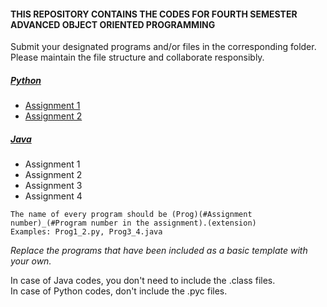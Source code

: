 #### THIS REPOSITORY CONTAINS THE CODES FOR FOURTH SEMESTER ADVANCED OBJECT ORIENTED PROGRAMMING
Submit your designated programs and/or files in the corresponding folder. Please maintain the file structure and collaborate responsibly.

##### [Python](https://github.com/CubixPro/Advanced_OOPs/tree/master/Python) 
* [Assignment 1](https://github.com/CubixPro/Advanced_OOPs/tree/master/Python/Assignment%201)
* [Assignment 2](https://github.com/CubixPro/Advanced_OOPs/tree/master/Python/Assignment%202)

##### [Java](https://github.com/CubixPro/Advanced_OOPs/tree/master/Java)
* Assignment 1
* Assignment 2
* Assignment 3
* Assignment 4

`The name of every program should be (Prog)(#Assignment number)_(#Program number in the assignment).(extension)`<br />
`Examples: Prog1_2.py, Prog3_4.java`

_Replace the programs that have been included as a basic template with your own._

In case of Java codes, you don't need to include the .class files.<br />
In case of Python codes, don't include the .pyc files.
